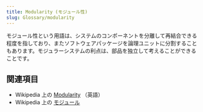 ```yaml
---
title: Modularity (モジュール性)
slug: Glossary/modularity
---
```


モジュール性という用語は、システムのコンポーネントを分離して再結合できる程度を指しており、またソフトウェアパッケージを論理ユニットに分割することもあります。モジュラーシステムの利点は、部品を独立して考えることができることです。

## 関連項目

- Wikipedia 上の [Modularity](https://en.wikipedia.org/wiki/Modularity) （英語）
- Wikipedia 上の [モジュール](https://ja.wikipedia.org/wiki/モジュール)
